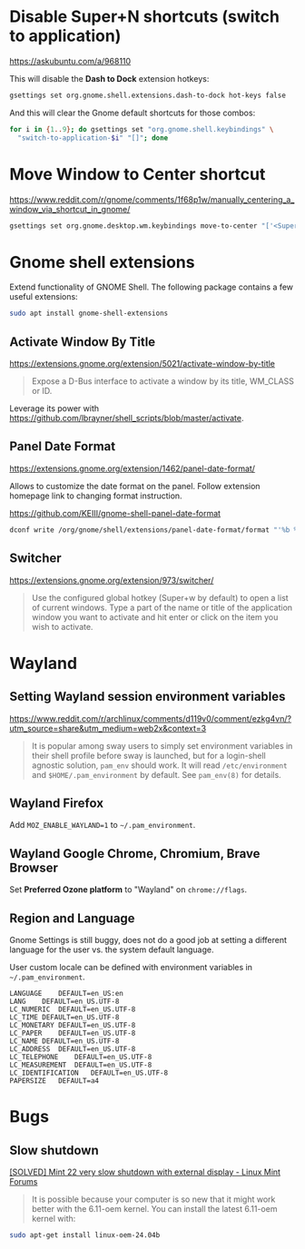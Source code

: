 # Disable Super+N shortcuts (switch to application)

<https://askubuntu.com/a/968110>

This will disable the **Dash to Dock** extension hotkeys:

```bash
gsettings set org.gnome.shell.extensions.dash-to-dock hot-keys false
```

And this will clear the Gnome default shortcuts for those combos:

```bash
for i in {1..9}; do gsettings set "org.gnome.shell.keybindings" \
  "switch-to-application-$i" "[]"; done
```

# Move Window to Center shortcut

<https://www.reddit.com/r/gnome/comments/1f68p1w/manually_centering_a_window_via_shortcut_in_gnome/>

```bash
gsettings set org.gnome.desktop.wm.keybindings move-to-center "['<Super>c']"
```

# Gnome shell extensions

Extend functionality of GNOME Shell. The following package contains a few useful
extensions:

```bash
sudo apt install gnome-shell-extensions
```

## Activate Window By Title

<https://extensions.gnome.org/extension/5021/activate-window-by-title>

> Expose a D-Bus interface to activate a window by its title, WM_CLASS or ID.

Leverage its power with <https://github.com/lbrayner/shell_scripts/blob/master/activate>.

## Panel Date Format

<https://extensions.gnome.org/extension/1462/panel-date-format/>

Allows to customize the date format on the panel. Follow extension homepage link
to changing format instruction.

<https://github.com/KEIII/gnome-shell-panel-date-format>

```bash
dconf write /org/gnome/shell/extensions/panel-date-format/format "'%b %e  %a  %k:%M'"
```

## Switcher

<https://extensions.gnome.org/extension/973/switcher/>

> Use the configured global hotkey (Super+w by default) to open a list of
> current windows. Type a part of the name or title of the application window
> you want to activate and hit enter or click on the item you wish to activate.

# Wayland

## Setting Wayland session environment variables

<https://www.reddit.com/r/archlinux/comments/d119v0/comment/ezkg4vn/?utm_source=share&utm_medium=web2x&context=3>

> It is popular among sway users to simply set environment variables in their
> shell profile before sway is launched, but for a login-shell agnostic
> solution, `pam_env` should work. It will read `/etc/environment` and
> `$HOME/.pam_environment` by default. See `pam_env(8)` for details.

## Wayland Firefox

Add `MOZ_ENABLE_WAYLAND=1` to `~/.pam_environment`.

## Wayland Google Chrome, Chromium, Brave Browser

Set **Preferred Ozone platform** to "Wayland" on `chrome://flags`.

## Region and Language

Gnome Settings is still buggy, does not do a good job at setting a different
language for the user vs. the system default language.

User custom locale can be defined with environment variables in
`~/.pam_environment`.

```
LANGUAGE	DEFAULT=en_US:en
LANG	DEFAULT=en_US.UTF-8
LC_NUMERIC	DEFAULT=en_US.UTF-8
LC_TIME	DEFAULT=en_US.UTF-8
LC_MONETARY	DEFAULT=en_US.UTF-8
LC_PAPER	DEFAULT=en_US.UTF-8
LC_NAME	DEFAULT=en_US.UTF-8
LC_ADDRESS	DEFAULT=en_US.UTF-8
LC_TELEPHONE	DEFAULT=en_US.UTF-8
LC_MEASUREMENT	DEFAULT=en_US.UTF-8
LC_IDENTIFICATION	DEFAULT=en_US.UTF-8
PAPERSIZE	DEFAULT=a4
```

# Bugs

## Slow shutdown

[[SOLVED] Mint 22 very slow shutdown with external display - Linux Mint
Forums](https://forums.linuxmint.com/viewtopic.php?t=436668)

> It is possible because your computer is so new that it might work better with
> the 6.11-oem kernel. You can install the latest 6.11-oem kernel with:

```bash
sudo apt-get install linux-oem-24.04b
```
